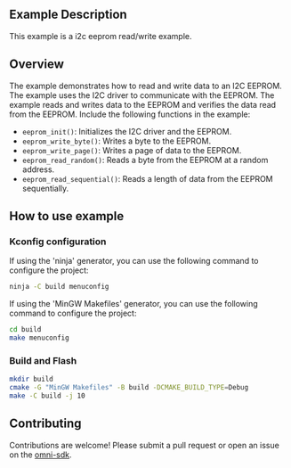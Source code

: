 ## Example Description
This example is a i2c eeprom read/write example.

## Overview
The example demonstrates how to read and write data to an I2C EEPROM. The example uses the I2C driver to communicate with the EEPROM. The example reads and writes data to the EEPROM and verifies the data read from the EEPROM. Include the following functions in the example:

- `eeprom_init()`: Initializes the I2C driver and the EEPROM.
- `eeprom_write_byte()`: Writes a byte to the EEPROM.
- `eeprom_write_page()`: Writes a page of data to the EEPROM.
- `eeprom_read_random()`: Reads a byte from the EEPROM at a random address.
- `eeprom_read_sequential()`: Reads a length of data from the EEPROM sequentially.

## How to use example
### Kconfig configuration
If using the 'ninja' generator, you can use the following command to configure the project:
```bash
ninja -C build menuconfig
```

If using the 'MinGW Makefiles' generator, you can use the following command to configure the project:
```bash
cd build
make menuconfig
```

### Build and Flash
```bash
mkdir build
cmake -G "MinGW Makefiles" -B build -DCMAKE_BUILD_TYPE=Debug
make -C build -j 10
```

## Contributing

Contributions are welcome! Please submit a pull request or open an issue on the [omni-sdk](https://github.com/LuckkMaker/omni-sdk).

